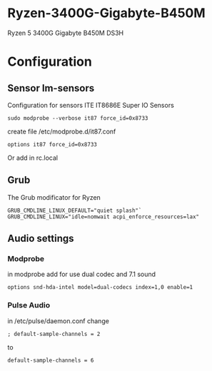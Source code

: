 # Ryzen-3400G-Gigabyte-B450M
Ryzen 5 3400G Gigabyte B450M DS3H


# Configuration

## Sensor lm-sensors  

Configuration for sensors ITE IT8686E Super IO Sensors  

```
sudo modprobe --verbose it87 force_id=0x8733
```

create file /etc/modprobe.d/it87.conf  
```
options it87 force_id=0x8733  
```
Or add in rc.local  

## Grub
The Grub modificator for Ryzen
```
GRUB_CMDLINE_LINUX_DEFAULT="quiet splash"` 
GRUB_CMDLINE_LINUX="idle=nomwait acpi_enforce_resources=lax"  
```

## Audio settings
### Modprobe
in modprobe add  for use dual codec and 7.1 sound

```
options snd-hda-intel model=dual-codecs index=1,0 enable=1
```
### Pulse Audio
in /etc/pulse/daemon.conf  change  
```
; default-sample-channels = 2  

```
to 
```
default-sample-channels = 6  
```